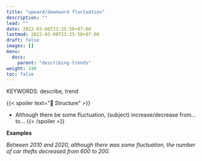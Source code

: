 ```yaml
---
title: "upward/downward fluctuation"
description: ""
lead: ""
date: 2022-03-08T23:25:58+07:00
lastmod: 2022-03-08T23:25:58+07:00
draft: false
images: []
menu:
  docs:
    parent: "describing-trends"
weight: 240
toc: false
---
```


KEYWORDS: describe, trend

{{< spoiler text="🌱 Structure" >}}

- Although there be some fluctuation, (subject) increase/decrease from... to...
  {{< /spoiler >}}

**Examples**

_Between 2010 and 2020, although there was some fluctuation, the number of car thefts decreased from 600 to 200._
